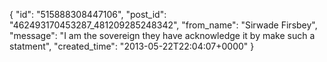  {
   "id": "515888308447106",
   "post_id": "462493170453287_481209285248342",
   "from_name": "Sirwade Firsbey",
   "message": "I am the sovereign they have acknowledge it by make such a statment",
   "created_time": "2013-05-22T22:04:07+0000"
 }
